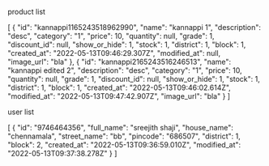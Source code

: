 product list

[
  {
    "id": "kannappi1165243518962990",
    "name": "kannappi 1",
    "description": "desc",
    "category": "1",
    "price": 10,
    "quantity": null,
    "grade": 1,
    "discount_id": null,
    "show_or_hide": 1,
    "stock": 1,
    "district": 1,
    "block": 1,
    "created_at": "2022-05-13T09:46:29.307Z",
    "modified_at": null,
    "image_url": "bla"
  },
  {
    "id": "kannappi2165243516246513",
    "name": "kannappi edited 2",
    "description": "desc",
    "category": "1",
    "price": 10,
    "quantity": null,
    "grade": 1,
    "discount_id": null,
    "show_or_hide": 1,
    "stock": 1,
    "district": 1,
    "block": 1,
    "created_at": "2022-05-13T09:46:02.614Z",
    "modified_at": "2022-05-13T09:47:42.907Z",
    "image_url": "bla"
  }
]


user list 

[
  {
    "id": "9746464356",
    "full_name": "sreejith shaji",
    "house_name": "chennamala",
    "street_name": "bb",
    "pincode": "686507",
    "district": 1,
    "block": 2,
    "created_at": "2022-05-13T09:36:59.010Z",
    "modified_at": "2022-05-13T09:37:38.278Z"
  }
]